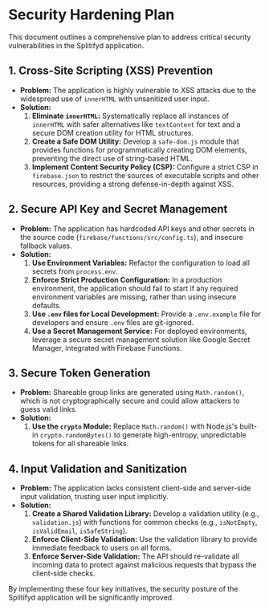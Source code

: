 # Security Hardening Plan

This document outlines a comprehensive plan to address critical security vulnerabilities in the Splitifyd application.

## 1. Cross-Site Scripting (XSS) Prevention

*   **Problem:** The application is highly vulnerable to XSS attacks due to the widespread use of `innerHTML` with unsanitized user input.
*   **Solution:**
    1.  **Eliminate `innerHTML`:** Systematically replace all instances of `innerHTML` with safer alternatives like `textContent` for text and a secure DOM creation utility for HTML structures.
    2.  **Create a Safe DOM Utility:** Develop a `safe-dom.js` module that provides functions for programmatically creating DOM elements, preventing the direct use of string-based HTML.
    3.  **Implement Content Security Policy (CSP):** Configure a strict CSP in `firebase.json` to restrict the sources of executable scripts and other resources, providing a strong defense-in-depth against XSS.

## 2. Secure API Key and Secret Management

*   **Problem:** The application has hardcoded API keys and other secrets in the source code (`firebase/functions/src/config.ts`), and insecure fallback values.
*   **Solution:**
    1.  **Use Environment Variables:** Refactor the configuration to load all secrets from `process.env`.
    2.  **Enforce Strict Production Configuration:** In a production environment, the application should fail to start if any required environment variables are missing, rather than using insecure defaults.
    3.  **Use `.env` files for Local Development:** Provide a `.env.example` file for developers and ensure `.env` files are git-ignored.
    4.  **Use a Secret Management Service:** For deployed environments, leverage a secure secret management solution like Google Secret Manager, integrated with Firebase Functions.

## 3. Secure Token Generation

*   **Problem:** Shareable group links are generated using `Math.random()`, which is not cryptographically secure and could allow attackers to guess valid links.
*   **Solution:**
    1.  **Use the `crypto` Module:** Replace `Math.random()` with Node.js's built-in `crypto.randomBytes()` to generate high-entropy, unpredictable tokens for all shareable links.

## 4. Input Validation and Sanitization

*   **Problem:** The application lacks consistent client-side and server-side input validation, trusting user input implicitly.
*   **Solution:**
    1.  **Create a Shared Validation Library:** Develop a validation utility (e.g., `validation.js`) with functions for common checks (e.g., `isNotEmpty`, `isValidEmail`, `isSafeString`).
    2.  **Enforce Client-Side Validation:** Use the validation library to provide immediate feedback to users on all forms.
    3.  **Enforce Server-Side Validation:** The API should re-validate all incoming data to protect against malicious requests that bypass the client-side checks.

By implementing these four key initiatives, the security posture of the Splitifyd application will be significantly improved.
